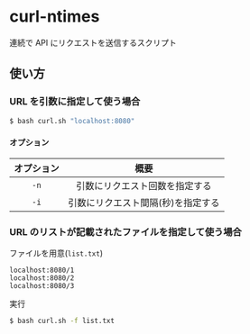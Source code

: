 # curl-ntimes

連続で API にリクエストを送信するスクリプト

## 使い方

### URL を引数に指定して使う場合

```bash
$ bash curl.sh "localhost:8080"
```

#### オプション

| オプション |                概要                |
| :--------: | :--------------------------------: |
|    `-n`    |   引数にリクエスト回数を指定する   |
|    `-i`    | 引数にリクエスト間隔(秒)を指定する |

### URL のリストが記載されたファイルを指定して使う場合

ファイルを用意(`list.txt`)

```
localhost:8080/1
localhost:8080/2
localhost:8080/3
```

実行

```bash
$ bash curl.sh -f list.txt
```
